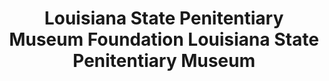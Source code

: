 ---
layout: repo
title: "Louisiana State Penitentiary Museum Foundation Louisiana State Penitentiary Museum"
id: 24782
permalink: repos/24782/
---